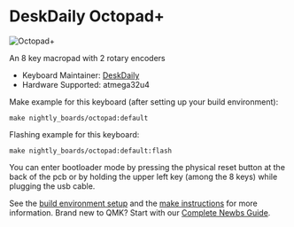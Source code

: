 # DeskDaily Octopad+

![Octopad+](https://i.imgur.com/Sa83N0G.jpg)

An 8 key macropad with 2 rotary encoders

* Keyboard Maintainer: [DeskDaily](https://github.com/DeskDaily)
* Hardware Supported: atmega32u4

Make example for this keyboard (after setting up your build environment):

    make nightly_boards/octopad:default
	
Flashing example for this keyboard:

    make nightly_boards/octopad:default:flash

You can enter bootloader mode by pressing the physical reset button at the back of the pcb or by holding the upper left key (among the 8 keys) while plugging the usb cable.

See the [build environment setup](https://docs.qmk.fm/#/getting_started_build_tools) and the [make instructions](https://docs.qmk.fm/#/getting_started_make_guide) for more information. Brand new to QMK? Start with our [Complete Newbs Guide](https://docs.qmk.fm/#/newbs).
